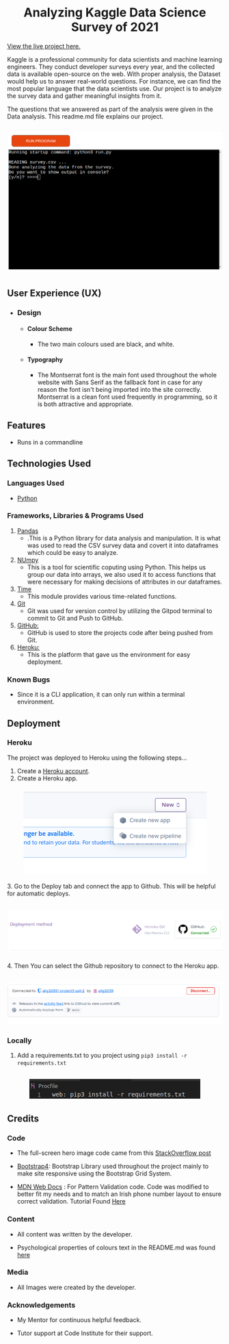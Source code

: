 <h1 align="center">Analyzing Kaggle Data Science Survey of 2021</h1>

[View the live project here.](https://dataanalysis2021.herokuapp.com/)

Kaggle is a professional community for data scientists and machine learning engineers. They conduct developer surveys every year, and the collected data is available open-source on the web. With proper analysis, the Dataset would help us to answer real-world questions. For instance, we can find the most popular language that the data scientists use. Our project is to analyze the survey data and gather meaningful insights from it.

The questions that we answered as part of the analysis were given in the Data analysis. This readme.md file explains our project.

<h2 align="center"><img src="pics/proj.png"></h2>

## User Experience (UX)

-   ### Design
    -   #### Colour Scheme
        -   The two main colours used are black, and white.
    -   #### Typography
        -   The Montserrat font is the main font used throughout the whole website with Sans Serif as the fallback font in case for any reason the font isn't being imported into the site correctly. Montserrat is a clean font used frequently in programming, so it is both attractive and appropriate.

        
## Features

-   Runs in a commandline


## Technologies Used

### Languages Used

-   [Python](https://en.wikipedia.org/wiki/HTML5)


### Frameworks, Libraries & Programs Used

1. [Pandas](https://pandas.pydata.org/)
    - .This is a Python library for data analysis and manipulation. It is what was used to read the CSV survey data and covert it into dataframes which could be easy to analyze.
2. [NUmpy](https://numpy.org/)
    - This is a tool for scientific coputing using Python. This helps us group our data into arrays, we also used it to access functions that were necessary for making decisions of attributes in our dataframes.
3. [Time](https://fonts.google.com/)
    - This module provides various time-related functions.
4. [Git](https://git-scm.com/)
    - Git was used for version control by utilizing the Gitpod terminal to commit to Git and Push to GitHub.
5. [GitHub:](https://github.com/)
    - GitHub is used to store the projects code after being pushed from Git.
6. [Heroku:](https://www.adobe.com/ie/products/photoshop.html)
    - This is the platform that gave us the environment for easy deployment.


### Known Bugs

- Since it is a CLI application, it can only run within a terminal environment.

## Deployment

### Heroku

The project was deployed to Heroku using the following steps...

1. Create a [Heroku account](https://signup.heroku.com/login).
2. Create a Heroku app.
<h3 align="center"><img src="pics/1.png"></h3>
3. Go to the Deploy tab and connect the app to Github. This will be helpful for automatic deploys.
<h2 align="center"><img src="pics/2.png"></h2>
4. Then You can select the Github repository to connect to the Heroku app.
<h2 align="center"><img src="pics/3.png"></h2>


### Locally
1. Add a requirements.txt to you project using ```pip3 install -r requirements.txt```
<h2 align="center"><img src="pics/5.png"></h2>


## Credits

### Code

-   The full-screen hero image code came from this [StackOverflow post](https://stackoverflow.com)

-   [Bootstrap4](https://getbootstrap.com/docs/4.4/getting-started/introduction/): Bootstrap Library used throughout the project mainly to make site responsive using the Bootstrap Grid System.

-   [MDN Web Docs](https://developer.mozilla.org/) : For Pattern Validation code. Code was modified to better fit my needs and to match an Irish phone number layout to ensure correct validation. Tutorial Found [Here](https://developer.mozilla.org/en-US/docs/Web/HTML/Element/input/tel#Pattern_validation)

### Content

-   All content was written by the developer.

-   Psychological properties of colours text in the README.md was found [here](http://www.colour-affects.co.uk/psychological-properties-of-colours)

### Media

-   All Images were created by the developer.

### Acknowledgements

-   My Mentor for continuous helpful feedback.

-   Tutor support at Code Institute for their support.